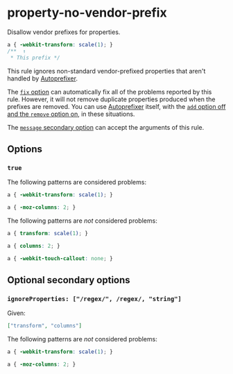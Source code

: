 # property-no-vendor-prefix

Disallow vendor prefixes for properties.

<!-- prettier-ignore -->
```css
a { -webkit-transform: scale(1); }
/**  ↑
 * This prefix */
```

This rule ignores non-standard vendor-prefixed properties that aren't handled by [Autoprefixer](https://github.com/postcss/autoprefixer).

The [`fix` option](https://github.com/stylelint/stylelint/tree/15.10.3/docsuser-guideoptions.md#fix) can automatically fix all of the problems reported by this rule. However, it will not remove duplicate properties produced when the prefixes are removed. You can use [Autoprefixer](https://github.com/postcss/autoprefixer) itself, with the [`add` option off and the `remove` option on](https://github.com/postcss/autoprefixer#options), in these situations.

The [`message` secondary option](https://github.com/stylelint/stylelint/tree/15.10.3/docsuser-guideconfigure.md#message) can accept the arguments of this rule.

## Options

### `true`

The following patterns are considered problems:

<!-- prettier-ignore -->
```css
a { -webkit-transform: scale(1); }
```

<!-- prettier-ignore -->
```css
a { -moz-columns: 2; }
```

The following patterns are _not_ considered problems:

<!-- prettier-ignore -->
```css
a { transform: scale(1); }
```

<!-- prettier-ignore -->
```css
a { columns: 2; }
```

<!-- prettier-ignore -->
```css
a { -webkit-touch-callout: none; }
```

## Optional secondary options

### `ignoreProperties: ["/regex/", /regex/, "string"]`

Given:

```json
["transform", "columns"]
```

The following patterns are _not_ considered problems:

<!-- prettier-ignore -->
```css
a { -webkit-transform: scale(1); }
```

<!-- prettier-ignore -->
```css
a { -moz-columns: 2; }
```
